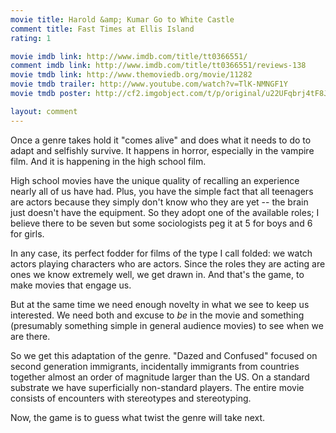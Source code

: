 ```yaml
---
movie title: Harold &amp; Kumar Go to White Castle
comment title: Fast Times at Ellis Island
rating: 1

movie imdb link: http://www.imdb.com/title/tt0366551/
comment imdb link: http://www.imdb.com/title/tt0366551/reviews-138
movie tmdb link: http://www.themoviedb.org/movie/11282
movie tmdb trailer: http://www.youtube.com/watch?v=TlK-NMNGF1Y
movie tmdb poster: http://cf2.imgobject.com/t/p/original/u22UFqbrj4tF8JucR2fX0Ts8qDh.jpg

layout: comment
---
```


Once a genre takes hold it "comes alive" and does what it needs to do to adapt and selfishly survive. It happens in horror, especially in the vampire film. And it is happening in the high school film.

High school movies have the unique quality of recalling an experience nearly all of us have had. Plus, you have the simple fact that all teenagers are actors because they simply don't know who they are yet -- the brain just doesn't have the equipment. So they adopt one of the available roles; I believe there to be seven but some sociologists peg it at 5 for boys and 6 for girls.

In any case, its perfect fodder for films of the type I call folded: we watch actors playing characters who are actors. Since the roles they are acting are ones we know extremely well, we get drawn in. And that's the game, to make movies that engage us.

But at the same time we need enough novelty in what we see to keep us interested. We need both and excuse to _be_ in the movie and something (presumably something simple in general audience movies) to see when we are there.

So we get this adaptation of the genre. "Dazed and Confused" focused on second generation immigrants, incidentally immigrants from countries together almost an order of magnitude larger than the US. On a standard substrate we have superficially non-standard players. The entire movie consists of encounters with stereotypes and stereotyping. 

Now, the game is to guess what twist the genre will take next.